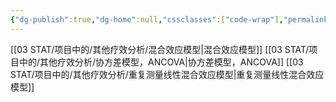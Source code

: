 ```yaml
---
{"dg-publish":true,"dg-home":null,"cssclasses":["code-wrap"],"permalink":"/03 STAT/项目中的/其他疗效分析/__Index_of__其他疗效分析/","dgPassFrontmatter":true}
---
```



 [[03 STAT/项目中的/其他疗效分析/混合效应模型\|混合效应模型]]
 [[03 STAT/项目中的/其他疗效分析/协方差模型，ANCOVA\|协方差模型，ANCOVA]]
 [[03 STAT/项目中的/其他疗效分析/重复测量线性混合效应模型\|重复测量线性混合效应模型]]

